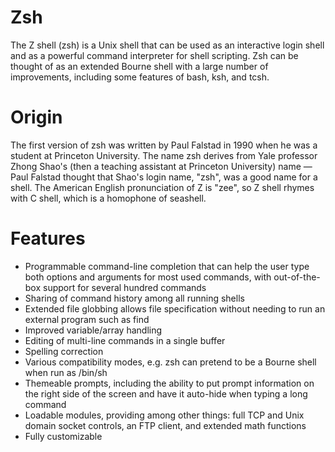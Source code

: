 Zsh
===
The Z shell (zsh) is a Unix shell that can be used as an interactive login shell and as a powerful command interpreter for shell scripting. Zsh can be thought of as an extended Bourne shell with a large number of improvements, including some features of bash, ksh, and tcsh.

Origin
======
The first version of zsh was written by Paul Falstad in 1990 when he was a student at Princeton University. The name zsh derives from Yale professor Zhong Shao's (then a teaching assistant at Princeton University) name — Paul Falstad thought that Shao's login name, "zsh", was a good name for a shell. The American English pronunciation of Z is "zee", so Z shell rhymes with C shell, which is a homophone of seashell.

Features
========
- Programmable command-line completion that can help the user type both options and arguments for most used commands, with out-of-the-box support for several hundred commands
- Sharing of command history among all running shells
- Extended file globbing allows file specification without needing to run an external program such as find
- Improved variable/array handling
- Editing of multi-line commands in a single buffer
- Spelling correction
- Various compatibility modes, e.g. zsh can pretend to be a Bourne shell when run as /bin/sh
- Themeable prompts, including the ability to put prompt information on the right side of the screen and have it auto-hide when typing a long command
- Loadable modules, providing among other things: full TCP and Unix domain socket controls, an FTP client, and extended math functions
- Fully customizable

